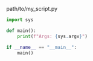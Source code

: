 path/to/my_script.py

```python
import sys

def main():
    print(f"Args: {sys.argv}")

if __name__ == "__main__":
    main()
```
